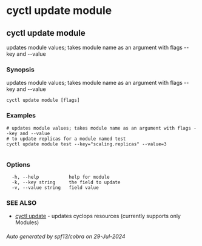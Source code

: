 # cyctl update module
## cyctl update module

updates module values; takes module name as an argument with flags --key and --value

### Synopsis

updates module values; takes module name as an argument with flags --key and --value

```
cyctl update module [flags]
```

### Examples

```
# updates module values; takes module name as an argument with flags --key and --value
# to update replicas for a module named test 
cyctl update module test --key="scaling.replicas" --value=3
	
```

### Options

```
  -h, --help           help for module
  -k, --key string     the field to update
  -v, --value string   field value
```

### SEE ALSO

* [cyctl update](cyctl_update.md)	 - updates cyclops resources (currently supports only Modules)

###### Auto generated by spf13/cobra on 29-Jul-2024
